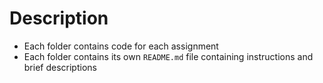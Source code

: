 # Description
- Each folder contains code for each assignment
- Each folder contains its own `README.md` file containing instructions and brief descriptions
